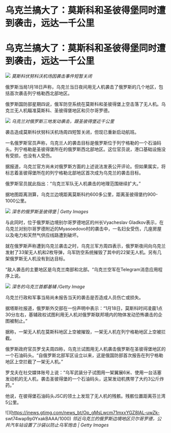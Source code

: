 # 乌克兰搞大了：莫斯科和圣彼得堡同时遭到袭击，远达一千公里

# 乌克兰搞大了：莫斯科和圣彼得堡同时遭到袭击，远达一千公里

![](https://inews.gtimg.com/news_bt/OUbaOdV5X7lDMLvEu0TwBShs5JPdjtJA7xq5la2MOdY0cAA/1000)
_莫斯科伏努科沃机场因袭击事件短暂关闭_

俄罗斯当局1月18日声称，乌克兰当日夜间用无人机袭击了俄罗斯的几个地区，包括首次袭击列宁格勒西北部地区。

俄罗斯国防部星期四说，俄军防空系统在莫斯科和圣彼得堡上空击落了无人机。乌克兰无人机瞄准莫斯科、圣彼得堡地区和贝尔哥罗德。

![](https://inews.gtimg.com/news_bt/OKb4vGTnUfWV1xdM2UZW6NTzut5KfU2rcxXsswuFnE8YgAA/1000)
_乌克兰对俄罗斯三地发动袭击，跟圣彼得堡近千公里_

袭击造成莫斯科伏努科沃机场周四短暂关闭，但现已重新启动航班。

一名俄罗斯官员声称，乌克兰人的袭击目标是俄罗斯位于列宁格勒的一个石油码头。列宁格勒是圣彼得堡所在的俄罗斯西北部地区。这位官员说，港口基础设施没有受损，也没有人受伤。

据报道，乌克兰官方尚未对俄罗斯方面的上述说法发表公开评论。但如果属实，将标志着圣彼得堡所在的列宁格勒北部地区首次成为乌克兰的袭击目标。

俄罗斯官员就此指出：“乌克兰军队无人机袭击的地理范围继续扩大。”

据地图距离测算，乌克兰边境距离莫斯科约600多公里，距离圣彼得堡约900-1000公里。

![](https://inews.gtimg.com/news_bt/OiPOHDRYTnYHRzXtM9bjbxXAb_nlMK5KYmleWnjaJajcYAA/1000)
_深冬的俄罗斯圣彼得堡 | Getty Images_

与此同时，位于俄罗斯边境别尔哥罗德地区的州长Vyacheslav
Gladkov表示，在乌克兰对别尔哥罗德附近的Myasoedovo村的袭击中，一名妇女受伤，几座房屋以及电力和天然气供应线路遭到破坏。

就在俄罗斯声称遭到乌克兰袭击之时，乌克兰军方周四表示，俄罗斯夜间向乌克兰发射了33架无人机和2枚导弹，乌军防空系统摧毁了其中的22架无人机。另有几架俄罗斯无人机没有到达目标。

“敌人袭击的主要地区是乌克兰南部和北部。“乌克兰空军在Telegram消息应用程序上说。

![](https://inews.gtimg.com/news_bt/O7iDShoUNdub8W7InR-s4dTVScDC6asUE6yomFxoOx4GMAA/1000)
_深冬的乌克兰首都基辅 /Getty Image_

乌克兰行政和军事当局尚未报告当天的袭击是否造成人员伤亡或损失。

据塔斯社报道，俄罗斯外交部在一份声明中表示：“1月18日，莫斯科时间凌晨1点30分左右，基辅政权试图利用无人机对俄罗斯联邦境内的物体发动恐怖袭击的企图被制止。”

据称，一架无人机在莫斯科地区上空被摧毁，一架无人机在列宁格勒地区上空被拦截。

俄罗斯政府官员罗戈夫周四称，乌克兰试图用无人机袭击俄罗斯在圣彼得堡地区的一个石油码头。“自俄罗斯北部军区设立以来，这是俄国防部首次报告在列宁格勒地区上空拦截了一架无人机。”

罗戈夫在社交媒体账号上说：“乌军武装分子试图用一架翼展6米、使用一台活塞发动机的无人机，袭击圣彼得堡的一个石油码头，这架发动机携带了大约3公斤炸药。”

他说，在彼得堡石油码头JSC的领土上发现了无人机的残骸。残骸位置距离芬兰湾5公里。

![](https://inews.gtimg.com/news_bt/Op_gMsLwcm71mxxYGZ8IAL-uwZk-
swt74wap9p0YxakBAAA/1000) _邻近乌克兰的俄罗斯边境地区贝尔哥罗德，公共汽车站设置了沙袋以防止乌军炮击 | Getty
Images_

